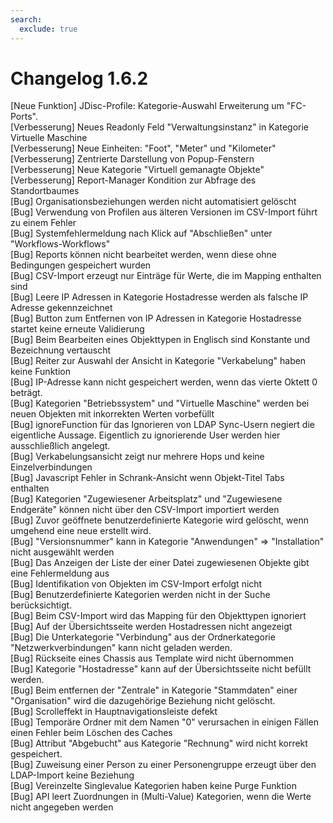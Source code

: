 ```yaml
---
search:
  exclude: true
---
```

# Changelog 1.6.2
<!-- cSpell:disable -->
<!-- markdownlint-disable MD052 -->
[Neue Funktion] JDisc-Profile: Kategorie-Auswahl Erweiterung um "FC-Ports".<br>
[Verbesserung]  Neues Readonly Feld "Verwaltungsinstanz" in Kategorie Virtuelle Maschine<br>
[Verbesserung]  Neue Einheiten: "Foot", "Meter" und "Kilometer"<br>
[Verbesserung]  Zentrierte Darstellung von Popup-Fenstern<br>
[Verbesserung]  Neue Kategorie "Virtuell gemanagte Objekte"<br>
[Verbesserung]  Report-Manager Kondition zur Abfrage des Standortbaumes<br>
[Bug]           Organisationsbeziehungen werden nicht automatisiert gelöscht<br>
[Bug]           Verwendung von Profilen aus älteren Versionen im CSV-Import führt zu einem Fehler<br>
[Bug]           Systemfehlermeldung nach Klick auf "Abschließen" unter "Workflows-Workflows"<br>
[Bug]           Reports können nicht bearbeitet werden, wenn diese ohne Bedingungen gespeichert wurden<br>
[Bug]           CSV-Import erzeugt nur Einträge für Werte, die im Mapping enthalten sind<br>
[Bug]           Leere IP Adressen in Kategorie Hostadresse werden als falsche IP Adresse gekennzeichnet<br>
[Bug]           Button zum Entfernen von IP Adressen in Kategorie Hostadresse startet keine erneute Validierung<br>
[Bug]           Beim Bearbeiten eines Objekttypen in Englisch sind Konstante und Bezeichnung vertauscht<br>
[Bug]           Reiter zur Auswahl der Ansicht in Kategorie "Verkabelung" haben keine Funktion<br>
[Bug]           IP-Adresse kann nicht gespeichert werden, wenn das vierte Oktett 0 beträgt.<br>
[Bug]           Kategorien "Betriebssystem" und "Virtuelle Maschine" werden bei neuen Objekten mit inkorrekten Werten vorbefüllt<br>
[Bug]           ignoreFunction für das Ignorieren von LDAP Sync-Usern negiert die eigentliche Aussage. Eigentlich zu ignorierende User werden hier ausschließlich angelegt.<br>
[Bug]           Verkabelungsansicht zeigt nur mehrere Hops und keine Einzelverbindungen<br>
[Bug]           Javascript Fehler in Schrank-Ansicht wenn Objekt-Titel Tabs enthalten<br>
[Bug]           Kategorien "Zugewiesener Arbeitsplatz" und "Zugewiesene Endgeräte" können nicht über den CSV-Import importiert werden<br>
[Bug]           Zuvor geöffnete benutzerdefinierte Kategorie wird gelöscht, wenn umgehend eine neue erstellt wird.<br>
[Bug]           "Versionsnummer" kann in Kategorie "Anwendungen" => "Installation" nicht ausgewählt werden<br>
[Bug]           Das Anzeigen der Liste der einer Datei zugewiesenen Objekte gibt eine Fehlermeldung aus<br>
[Bug]           Identifikation von Objekten im CSV-Import erfolgt nicht<br>
[Bug]           Benutzerdefinierte Kategorien werden nicht in der Suche berücksichtigt.<br>
[Bug]           Beim CSV-Import wird das Mapping für den Objekttypen ignoriert<br>
[Bug]           Auf der Übersichtsseite werden Hostadressen nicht angezeigt<br>
[Bug]           Die Unterkategorie "Verbindung" aus der Ordnerkategorie "Netzwerkverbindungen" kann nicht geladen werden.<br>
[Bug]           Rückseite eines Chassis aus Template wird nicht übernommen<br>
[Bug]           Kategorie "Hostadresse" kann auf der Übersichtsseite nicht befüllt werden.<br>
[Bug]           Beim entfernen der "Zentrale" in Kategorie "Stammdaten" einer "Organisation" wird die dazugehörige Beziehung nicht gelöscht.<br>
[Bug]           Scrolleffekt in Hauptnavigationsleiste defekt<br>
[Bug]           Temporäre Ordner mit dem Namen "0" verursachen in einigen Fällen einen Fehler beim Löschen des Caches<br>
[Bug]           Attribut "Abgebucht" aus Kategorie "Rechnung" wird nicht korrekt gespeichert.<br>
[Bug]           Zuweisung einer Person zu einer Personengruppe erzeugt über den LDAP-Import keine Beziehung<br>
[Bug]           Vereinzelte Singlevalue Kategorien haben keine Purge Funktion<br>
[Bug]           API leert Zuordnungen in (Multi-Value) Kategorien, wenn die Werte nicht angegeben werden<br>

